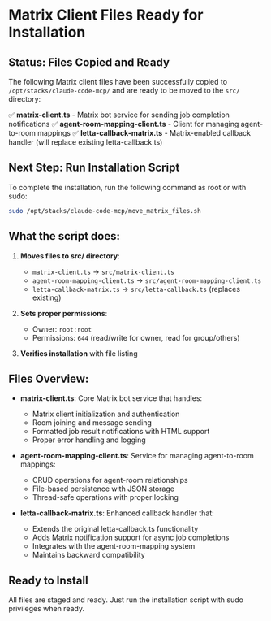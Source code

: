 # Matrix Client Files Ready for Installation

## Status: Files Copied and Ready

The following Matrix client files have been successfully copied to `/opt/stacks/claude-code-mcp/` and are ready to be moved to the `src/` directory:

✅ **matrix-client.ts** - Matrix bot service for sending job completion notifications
✅ **agent-room-mapping-client.ts** - Client for managing agent-to-room mappings
✅ **letta-callback-matrix.ts** - Matrix-enabled callback handler (will replace existing letta-callback.ts)

## Next Step: Run Installation Script

To complete the installation, run the following command as root or with sudo:

```bash
sudo /opt/stacks/claude-code-mcp/move_matrix_files.sh
```

## What the script does:

1. **Moves files to src/ directory**:
   - `matrix-client.ts` → `src/matrix-client.ts`
   - `agent-room-mapping-client.ts` → `src/agent-room-mapping-client.ts`
   - `letta-callback-matrix.ts` → `src/letta-callback.ts` (replaces existing)

2. **Sets proper permissions**:
   - Owner: `root:root`
   - Permissions: `644` (read/write for owner, read for group/others)

3. **Verifies installation** with file listing

## Files Overview:

- **matrix-client.ts**: Core Matrix bot service that handles:
  - Matrix client initialization and authentication
  - Room joining and message sending
  - Formatted job result notifications with HTML support
  - Proper error handling and logging

- **agent-room-mapping-client.ts**: Service for managing agent-to-room mappings:
  - CRUD operations for agent-room relationships
  - File-based persistence with JSON storage
  - Thread-safe operations with proper locking

- **letta-callback-matrix.ts**: Enhanced callback handler that:
  - Extends the original letta-callback.ts functionality
  - Adds Matrix notification support for async job completions
  - Integrates with the agent-room-mapping system
  - Maintains backward compatibility

## Ready to Install

All files are staged and ready. Just run the installation script with sudo privileges when ready.
